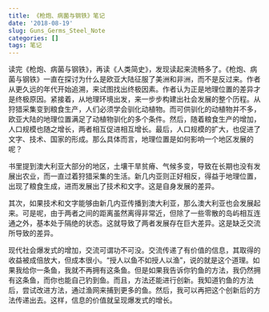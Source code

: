 ```yaml
---
title: 《枪炮、病菌与钢铁》笔记
date: '2018-08-19'
slug: Guns_Germs_Steel_Note
categories: []
tags: 笔记
---
```


读完《枪炮、病菌与钢铁》，再读《人类简史》，发现读起来流畅多了。《枪炮、病菌与钢铁》一直在探讨为什么是欧亚大陆征服了美洲和非洲，而不是反过来。作者从更久远的年代开始追溯，来试图找出终极因素。作者认为正是地理位置的差异才是终极原因。紧接着，从地理环境出发，来一步步构建出社会发展的整个历程。从狩猎采集变到粮食生产，人们必须学会驯化动植物。而可供驯化的动植物并不多，欧亚大陆的地理位置满足了动植物驯化的多个条件。然后，随着粮食生产的增加，人口规模也随之增长，两者相互促进相互增长。最后，人口规模的扩大，也促进了文字、技术、国家的形成。那么具体而言，地理位置是如何影响一个地区发展的呢？

书里提到澳大利亚大部分的地区，土壤干旱贫瘠、气候多变，导致在长期也没有发展出农业，而一直过着狩猎采集的生活。新几内亚则正好相反，得益于地理位置，出现了粮食生成，进而发展出了技术和文字。这是自身发展的差异。

其次，如果技术和文字能够由新几内亚传播到澳大利亚，那么澳大利亚也会发展起来。可是呢，由于两者之间的距离虽然离得非常近，但除了一些零散的岛屿相互连通之外，基本处于隔绝的状态。这就导致了两者发展存在巨大差异。这是缺乏交流所导致的差异。

现代社会爆发式的增加，交流可谓功不可没。交流传递了有价值的信息，其取得的收益被成倍放大，但成本很小。“授人以鱼不如授人以渔”，说的就是这个道理。如果我给你一条鱼，我就不再拥有这条鱼。但是如果我告诉你钓鱼的方法，我仍然拥有这条鱼，而你也能自己钓到鱼。而且，方法还能进行创新。我知道钓鱼的方法后，尝试改进方法，通过渔网来捕到更多的鱼。然后，我可以再把这个创新后的方法传递出去。这样，信息的价值就呈现爆发式的增长。
